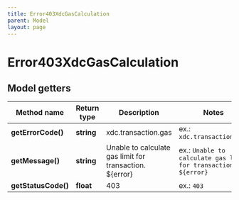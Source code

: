 ```yaml
---
title: Error403XdcGasCalculation
parent: Model
layout: page
---
```


# Error403XdcGasCalculation

## Model getters

Method name | Return type | Description | Notes
------------ | ------------- | ------------- | -------------
**getErrorCode()** | **string** | xdc.transaction.gas | ex.: `xdc.transaction.gas`
**getMessage()** | **string** | Unable to calculate gas limit for transaction. ${error} | ex.: `Unable to calculate gas limit for transaction. ${error}`
**getStatusCode()** | **float** | 403 | ex.: `403`

